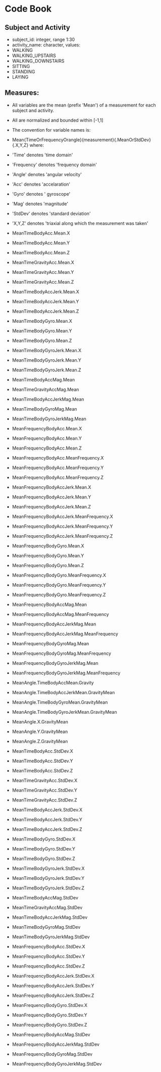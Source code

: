 # Code Book

## Subject and Activity

 - subject_id: integer, range 1:30
 - activity_name: character, values:
  - WALKING
  - WALKING_UPSTAIRS
  - WALKING_DOWNSTAIRS
  - SITTING
  - STANDING
  - LAYING

## Measures:

 - All variables are the mean (prefix 'Mean') of a measurement for each subject and activity.
 - All are normalized and bounded within [-1,1]
 - The convention for variable names is:
  - Mean{TimeOrFrequencyOrangle}{measurement}{.MeanOrStdDev}{.X,Y,Z} where:
  - 'Time' denotes 'time domain'
  - 'Frequency' denotes 'frequency domain'
  - 'Angle' denotes 'angular velocity'
  - 'Acc' denotes 'accelaration'
  - 'Gyro' denotes ' gyroscope'
  - 'Mag' denotes 'magnitude'
  - 'StdDev' denotes 'standard deviation'
  - 'X,Y,Z' denotes 'triaxial along which the measurement was taken'

 - MeanTimeBodyAcc.Mean.X
 - MeanTimeBodyAcc.Mean.Y
 - MeanTimeBodyAcc.Mean.Z
 - MeanTimeGravityAcc.Mean.X
 - MeanTimeGravityAcc.Mean.Y
 - MeanTimeGravityAcc.Mean.Z
 - MeanTimeBodyAccJerk.Mean.X
 - MeanTimeBodyAccJerk.Mean.Y
 - MeanTimeBodyAccJerk.Mean.Z
 - MeanTimeBodyGyro.Mean.X
 - MeanTimeBodyGyro.Mean.Y
 - MeanTimeBodyGyro.Mean.Z
 - MeanTimeBodyGyroJerk.Mean.X
 - MeanTimeBodyGyroJerk.Mean.Y
 - MeanTimeBodyGyroJerk.Mean.Z
 - MeanTimeBodyAccMag.Mean
 - MeanTimeGravityAccMag.Mean
 - MeanTimeBodyAccJerkMag.Mean
 - MeanTimeBodyGyroMag.Mean
 - MeanTimeBodyGyroJerkMag.Mean
 - MeanFrequencyBodyAcc.Mean.X
 - MeanFrequencyBodyAcc.Mean.Y
 - MeanFrequencyBodyAcc.Mean.Z
 - MeanFrequencyBodyAcc.MeanFrequency.X
 - MeanFrequencyBodyAcc.MeanFrequency.Y
 - MeanFrequencyBodyAcc.MeanFrequency.Z
 - MeanFrequencyBodyAccJerk.Mean.X
 - MeanFrequencyBodyAccJerk.Mean.Y
 - MeanFrequencyBodyAccJerk.Mean.Z
 - MeanFrequencyBodyAccJerk.MeanFrequency.X
 - MeanFrequencyBodyAccJerk.MeanFrequency.Y
 - MeanFrequencyBodyAccJerk.MeanFrequency.Z
 - MeanFrequencyBodyGyro.Mean.X
 - MeanFrequencyBodyGyro.Mean.Y
 - MeanFrequencyBodyGyro.Mean.Z
 - MeanFrequencyBodyGyro.MeanFrequency.X
 - MeanFrequencyBodyGyro.MeanFrequency.Y
 - MeanFrequencyBodyGyro.MeanFrequency.Z
 - MeanFrequencyBodyAccMag.Mean
 - MeanFrequencyBodyAccMag.MeanFrequency
 - MeanFrequencyBodyAccJerkMag.Mean
 - MeanFrequencyBodyAccJerkMag.MeanFrequency
 - MeanFrequencyBodyGyroMag.Mean
 - MeanFrequencyBodyGyroMag.MeanFrequency
 - MeanFrequencyBodyGyroJerkMag.Mean
 - MeanFrequencyBodyGyroJerkMag.MeanFrequency
 - MeanAngle.TimeBodyAccMean.Gravity
 - MeanAngle.TimeBodyAccJerkMean.GravityMean
 - MeanAngle.TimeBodyGyroMean.GravityMean
 - MeanAngle.TimeBodyGyroJerkMean.GravityMean
 - MeanAngle.X.GravityMean
 - MeanAngle.Y.GravityMean
 - MeanAngle.Z.GravityMean
 - MeanTimeBodyAcc.StdDev.X
 - MeanTimeBodyAcc.StdDev.Y
 - MeanTimeBodyAcc.StdDev.Z
 - MeanTimeGravityAcc.StdDev.X
 - MeanTimeGravityAcc.StdDev.Y
 - MeanTimeGravityAcc.StdDev.Z
 - MeanTimeBodyAccJerk.StdDev.X
 - MeanTimeBodyAccJerk.StdDev.Y
 - MeanTimeBodyAccJerk.StdDev.Z
 - MeanTimeBodyGyro.StdDev.X
 - MeanTimeBodyGyro.StdDev.Y
 - MeanTimeBodyGyro.StdDev.Z
 - MeanTimeBodyGyroJerk.StdDev.X
 - MeanTimeBodyGyroJerk.StdDev.Y
 - MeanTimeBodyGyroJerk.StdDev.Z
 - MeanTimeBodyAccMag.StdDev
 - MeanTimeGravityAccMag.StdDev
 - MeanTimeBodyAccJerkMag.StdDev
 - MeanTimeBodyGyroMag.StdDev
 - MeanTimeBodyGyroJerkMag.StdDev
 - MeanFrequencyBodyAcc.StdDev.X
 - MeanFrequencyBodyAcc.StdDev.Y
 - MeanFrequencyBodyAcc.StdDev.Z
 - MeanFrequencyBodyAccJerk.StdDev.X
 - MeanFrequencyBodyAccJerk.StdDev.Y
 - MeanFrequencyBodyAccJerk.StdDev.Z
 - MeanFrequencyBodyGyro.StdDev.X
 - MeanFrequencyBodyGyro.StdDev.Y
 - MeanFrequencyBodyGyro.StdDev.Z
 - MeanFrequencyBodyAccMag.StdDev
 - MeanFrequencyBodyAccJerkMag.StdDev
 - MeanFrequencyBodyGyroMag.StdDev
 - MeanFrequencyBodyGyroJerkMag.StdDev
